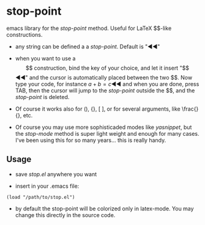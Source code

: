 # stop-point
emacs library for the _stop-point_ method. Useful for LaTeX $$-like constructions.

* any string can be defined a a _stop-point_. Default is "◀◀"

* when you want to use a $$ construction, bind the key of your choice, and let it insert
"$$◀◀" and the cursor is automatically placed between the two $$.
Now type your code, for instance $a+b=c$◀◀
and when you are done, press TAB, then the cursor will jump to the _stop-point_ outside the $$, and the _stop-point_ is deleted.

* Of course it works also for (), {}, \[ \], or for several arguments, like \frac{}{}, etc.

* Of course you may use more sophisticaded modes like _yasnippet_,
but the _stop-mode_ method is super light weight and enough for many cases.
I've been using this for so many years... this is really handy.

## Usage

* save *stop.el* anywhere you want

* insert in your .emacs file:

```elisp
(load "/path/to/stop.el")
```

* by default the stop-point will be colorized only in latex-mode. You may change this directly in the source code.
